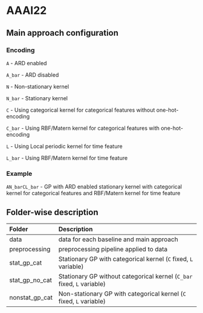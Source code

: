 # AAAI22

## Main approach configuration

### Encoding
```A``` - ARD enabled

```A_bar``` - ARD disabled

```N``` - Non-stationary kernel  

```N_bar``` - Stationary kernel   

```C``` - Using categorical kernel for categorical features without one-hot-encoding

```C_bar``` - Using RBF/Matern kernel for categorical features with one-hot-encoding

```L``` - Using Local periodic kernel for time feature

```L_bar``` - Using RBF/Matern kernel for time feature

### Example
```AN_barCL_bar``` - GP with ARD enabled stationary kernel with categorical kernel for categorical features and RBF/Matern kernel for time feature

## Folder-wise description

|Folder | Description|
|:------|:-----------|
| data  | data for each baseline and main approach |
| preprocessing | preprocessing pipeline applied to data |
| stat_gp_cat   | Stationary GP with categorical kernel (```C``` fixed, ```L``` variable)|
| stat_gp_no_cat | Stationary GP without categorical kernel (```C_bar``` fixed, ```L``` variable) |
| nonstat_gp_cat | Non-stationary GP with categorical kernel (```C``` fixed, ```L``` variable) |
